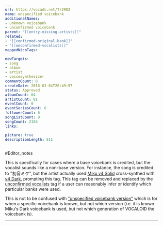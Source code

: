 ```yaml
---
url: https://vocadb.net/T/2982
name: unspecified voicebank
additionalNames: 
- unknown voicebank
- unconfirmed voicebank
parent: "[[entry-missing-artists]]"
related:
- "[[confirmed-original-bank]]"
- "[[unconfirmed-vocalists]]"
mappedNicoTags:

newTargets:
- song
- album
- artist
- voicesynthesizer
commentCount: 0
createDate: 2016-03-04T20:49:57
status: Approved
albumCount: 64
artistCount: 81
eventCount: 0
eventSeriesCount: 0
followerCount: 6
songListCount: 0
songCount: 2156
links: 

picture: true
descriptionLength: 811
---
```


#Editor_notes

This is specifically for cases where a base voicebank is credited, but the vocalist sounds like a non-base version. For instance, the song is credited to "初音ミク", but the artist actually used [Miku v4 Solid](https://vocadb.net/Ar/50235) cross-synthed with [v4 Dark](https://vocadb.net/Ar/50233), prompting this tag. This tag can be removed and replaced by the [unconfirmed vocalists](https://vocadb.net/T/6416/unconfirmed-vocalists) tag if a user can reasonably infer or identify which particular banks were used.

This is not to be confused with ["unspecified voicebank version"](http://vocadb.net/T/4862/unspecified-voicebank-version) which is for when a specific voicebank is known, but not which version (i.e. it is known Miku's Dark voicebank is used, but not which generation of VOCALOID the voicebank is).

---

